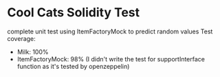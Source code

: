 # Cool Cats Solidity Test

complete unit test using ItemFactoryMock to predict random values
Test coverage:
- Milk: 100%
- ItemFactoryMock: 98% (I didn't write the test for supportInterface function as it's tested by openzeppelin)